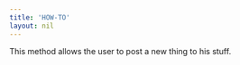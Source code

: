 ```yaml
---
title: 'HOW-TO'
layout: nil
---
```



This method allows the user to post a new thing to his stuff.

